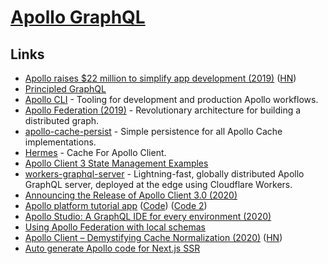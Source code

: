 # [Apollo GraphQL](https://www.apollographql.com/)

## Links

- [Apollo raises \$22 million to simplify app development (2019)](https://blog.apollographql.com/apollo-raises-22-million-to-simplify-app-development-ee30502c81b3) ([HN](https://news.ycombinator.com/item?id=20164531))
- [Principled GraphQL](https://principledgraphql.com/)
- [Apollo CLI](https://github.com/apollographql/apollo-tooling) - Tooling for development and production Apollo workflows.
- [Apollo Federation (2019)](https://blog.apollographql.com/apollo-federation-f260cf525d21) - Revolutionary architecture for building a distributed graph.
- [apollo-cache-persist](https://github.com/apollographql/apollo-cache-persist) - Simple persistence for all Apollo Cache implementations.
- [Hermes](https://github.com/convoyinc/apollo-cache-hermes) - Cache For Apollo Client.
- [Apollo Client 3 State Management Examples](https://github.com/apollographql/ac3-state-management-examples)
- [workers-graphql-server](https://github.com/signalnerve/workers-graphql-server) - Lightning-fast, globally distributed Apollo GraphQL server, deployed at the edge using Cloudflare Workers.
- [Announcing the Release of Apollo Client 3.0 (2020)](https://www.apollographql.com/blog/announcing-the-release-of-apollo-client-3-0/)
- [Apollo platform tutorial app](https://www.apollographql.com/docs/tutorial/introduction/) ([Code](https://github.com/apollographql/fullstack-tutorial)) ([Code 2](https://github.com/nikolasburk/apollo-server-livestream))
- [Apollo Studio: A GraphQL IDE for every environment (2020)](https://www.apollographql.com/blog/apollo-studio-a-graphql-ide-for-every-environment/)
- [Using Apollo Federation with local schemas](https://patrick.wtf/posts/apollo-federation-local-services)
- [Apollo Client – Demystifying Cache Normalization (2020)](https://www.apollographql.com/blog/demystifying-cache-normalization/) ([HN](https://news.ycombinator.com/item?id=26728114))
- [Auto generate Apollo code for Next.js SSR](https://github.com/correttojs/graphql-codegen-apollo-next-ssr)
